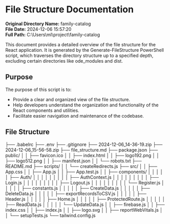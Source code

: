 # File Structure Documentation

**Original Directory Name:** family-catalog  
**File Date:** 2024-12-06 15:57:20  
**Full Path:** C:\Users\ml\project\family-catalog  

This document provides a detailed overview of the file structure for the React application. It is generated by the Generate-FileStructure PowerShell script, which traverses the directory structure up to a specified depth, excluding certain directories like 
ode_modules and dist.

## Purpose

The purpose of this script is to:
- Provide a clear and organized view of the file structure.
- Help developers understand the organization and functionality of the React components and utilities.
- Facilitate easier navigation and maintenance of the codebase.

## File Structure
├── .babelrc
├── .env
├── .gitignore
├── 2024-12-06_14-36-19.zip
├── 2024-12-06_15-56-58.zip
├── file_structure.md
├── package.json
├── public/
│   │   ├── favicon.ico
│   │   ├── index.html
│   │   ├── logo192.png
│   │   ├── logo512.png
│   │   ├── manifest.json
│   │   └── robots.txt
├── README.md
├── scripts/
│   │   └── createRedirects.js
├── src/
│   │   ├── App.css
│   │   ├── App.js
│   │   ├── App.test.js
│   │   ├── components/
│   │   │   │   │   ├── Auth/
│   │   │   │   │   │   │   │   │   ├── AuthContext.js
│   │   │   │   │   │   │   │   │   ├── Login.js
│   │   │   │   │   │   │   │   │   ├── Logout.js
│   │   │   │   │   │   │   │   │   └── Register.js
│   │   │   │   │   ├── constants.js
│   │   │   │   │   ├── CreateData.js
│   │   │   │   │   ├── DeleteData.js
│   │   │   │   │   ├── exportRecordsToCSV.js
│   │   │   │   │   ├── Header.js
│   │   │   │   │   ├── Home.js
│   │   │   │   │   ├── ProtectedRoute.js
│   │   │   │   │   ├── ReadData.js
│   │   │   │   │   └── UpdateData.js
│   │   ├── firebase.js
│   │   ├── index.css
│   │   ├── index.js
│   │   ├── logo.svg
│   │   ├── reportWebVitals.js
│   │   └── setupTests.js
└── tailwind.config.js
